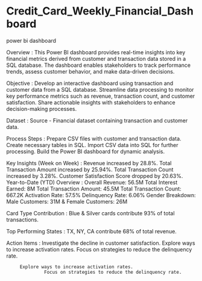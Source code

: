 # Credit_Card_Weekly_Financial_Dashboard
power bi dashboard

Overview       :  This Power BI dashboard provides real-time insights into key financial metrics derived from customer and transaction data stored in a SQL database. The dashboard enables stakeholders to track performance 
                  trends, assess customer behavior, and make data-driven decisions.


Objective      :  Develop an interactive dashboard using transaction and customer data from a SQL database.
                  Streamline data processing to monitor key performance metrics such as revenue, transaction count, and customer satisfaction.
                  Share actionable insights with stakeholders to enhance decision-making processes.

            
Dataset        :  Source - Financial dataset containing transaction and customer data.

Process 
Steps          :  Prepare CSV files with customer and transaction data.
                  Create necessary tables in SQL.
                  Import CSV data into SQL for further processing.
                  Build the Power BI dashboard for dynamic analysis.

Key Insights 
(Week on Week) :  Revenue increased by 28.8%.
                  Total Transaction Amount increased by 25.94%.
                  Total Transaction Count increased by 3.28%.
                  Customer Satisfaction Score dropped by 20.63%.
Year-to-Date
(YTD)
Overview       :  Overall Revenue: 56.5M
                  Total Interest Earned: 8M
                  Total Transaction Amount: 45.5M
                  Total Transaction Count: 667.2K
                  Activation Rate: 57.5%
                  Delinquency Rate: 6.06%
                  Gender Breakdown: Male Customers: 31M & Female Customers: 26M
                  
Card Type 
Contribution   :  Blue & Silver cards contribute 93% of total transactions.

Top Performing 
States         :  TX, NY, CA contribute 68% of total revenue.

Action Items   :  Investigate the decline in customer satisfaction.
                  Explore ways to increase activation rates.
                  Focus on strategies to reduce the delinquency rate.  

         Explore ways to increase activation rates.
                  Focus on strategies to reduce the delinquency rate.  
